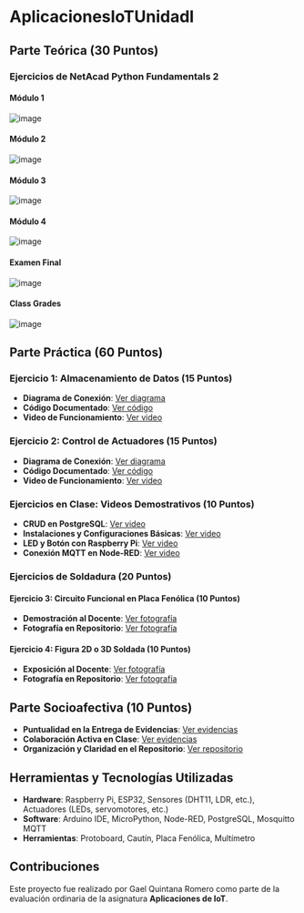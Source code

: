 # AplicacionesIoTUnidadI
## Parte Teórica (30 Puntos)
### Ejercicios de NetAcad Python Fundamentals 2
#### Módulo 1
![image](https://github.com/user-attachments/assets/0636a0ad-31e2-4938-a851-c5d3436d835c)
#### Módulo 2
![image](https://github.com/user-attachments/assets/cadd21e2-586a-432b-88fa-bbd8f105eb28)
#### Módulo 3
![image](https://github.com/user-attachments/assets/8bd8a87d-6f34-423c-a865-84d1fa4ae4d8)
#### Módulo 4
![image](https://github.com/user-attachments/assets/e07f3d54-0d94-4b49-9e28-3b681ddb994f)
#### Examen Final
![image](https://github.com/user-attachments/assets/bd4711c5-b405-47b3-9b0e-b66f6748e1c4)
#### Class Grades
![image](https://github.com/user-attachments/assets/f7dec92e-de74-4589-ada4-59a9f6daec2c)

## Parte Práctica (60 Puntos)
### Ejercicio 1: Almacenamiento de Datos (15 Puntos)
- **Diagrama de Conexión**: [Ver diagrama](/proyectos/ejercicio_1_almacenamiento_datos/diagramas)
- **Código Documentado**: [Ver código](/proyectos/ejercicio_1_almacenamiento_datos/codigo)
- **Video de Funcionamiento**: [Ver video](/proyectos/ejercicio_1_almacenamiento_datos/videos)

### Ejercicio 2: Control de Actuadores (15 Puntos)
- **Diagrama de Conexión**: [Ver diagrama](/proyectos/ejercicio_2_control_actuadores/diagramas)
- **Código Documentado**: [Ver código](/proyectos/ejercicio_2_control_actuadores/codigo)
- **Video de Funcionamiento**: [Ver video](/proyectos/ejercicio_2_control_actuadores/videos)

### Ejercicios en Clase: Videos Demostrativos (10 Puntos)
- **CRUD en PostgreSQL**: [Ver video](/proyectos/ejercicios_clase/videos)
- **Instalaciones y Configuraciones Básicas**: [Ver video](/proyectos/ejercicios_clase/videos)
- **LED y Botón con Raspberry Pi**: [Ver video](/proyectos/ejercicios_clase/videos)
- **Conexión MQTT en Node-RED**: [Ver video](/proyectos/ejercicios_clase/videos)

### Ejercicios de Soldadura (20 Puntos)
#### Ejercicio 3: Circuito Funcional en Placa Fenólica (10 Puntos)
- **Demostración al Docente**: [Ver fotografía](/proyectos/soldadura/ejercicio_3_circuito_fenolica)
- **Fotografía en Repositorio**: [Ver fotografía](/proyectos/soldadura/ejercicio_3_circuito_fenolica)

#### Ejercicio 4: Figura 2D o 3D Soldada (10 Puntos)
- **Exposición al Docente**: [Ver fotografía](/proyectos/soldadura/ejercicio_4_figura_soldada)
- **Fotografía en Repositorio**: [Ver fotografía](/proyectos/soldadura/ejercicio_4_figura_soldada)

## Parte Socioafectiva (10 Puntos)
- **Puntualidad en la Entrega de Evidencias**: [Ver evidencias](#)
- **Colaboración Activa en Clase**: [Ver evidencias](#)
- **Organización y Claridad en el Repositorio**: [Ver repositorio](#)

## Herramientas y Tecnologías Utilizadas
- **Hardware**: Raspberry Pi, ESP32, Sensores (DHT11, LDR, etc.), Actuadores (LEDs, servomotores, etc.)
- **Software**: Arduino IDE, MicroPython, Node-RED, PostgreSQL, Mosquitto MQTT
- **Herramientas**: Protoboard, Cautín, Placa Fenólica, Multímetro

## Contribuciones
Este proyecto fue realizado por Gael Quintana Romero como parte de la evaluación ordinaria de la asignatura **Aplicaciones de IoT**.
